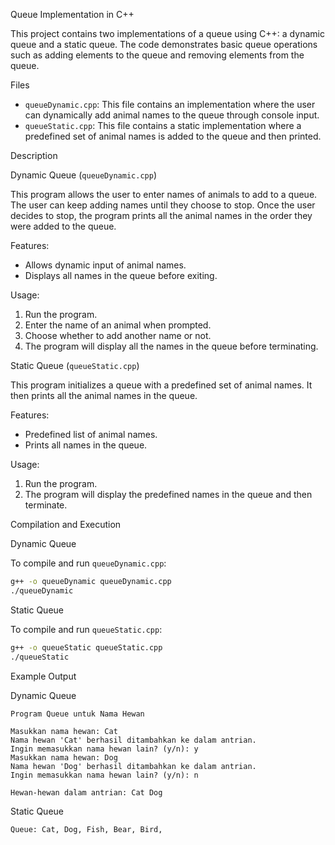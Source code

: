 Queue Implementation in C++

This project contains two implementations of a queue using C++: a dynamic queue and a static queue. The code demonstrates basic queue operations such as adding elements to the queue and removing elements from the queue.

Files

- `queueDynamic.cpp`: This file contains an implementation where the user can dynamically add animal names to the queue through console input.
- `queueStatic.cpp`: This file contains a static implementation where a predefined set of animal names is added to the queue and then printed.

Description

Dynamic Queue (`queueDynamic.cpp`)

This program allows the user to enter names of animals to add to a queue. The user can keep adding names until they choose to stop. Once the user decides to stop, the program prints all the animal names in the order they were added to the queue.

Features:
- Allows dynamic input of animal names.
- Displays all names in the queue before exiting.

Usage:
1. Run the program.
2. Enter the name of an animal when prompted.
3. Choose whether to add another name or not.
4. The program will display all the names in the queue before terminating.

Static Queue (`queueStatic.cpp`)

This program initializes a queue with a predefined set of animal names. It then prints all the animal names in the queue.

Features:
- Predefined list of animal names.
- Prints all names in the queue.

Usage:
1. Run the program.
2. The program will display the predefined names in the queue and then terminate.

Compilation and Execution

Dynamic Queue

To compile and run `queueDynamic.cpp`:
```sh
g++ -o queueDynamic queueDynamic.cpp
./queueDynamic
```

Static Queue

To compile and run `queueStatic.cpp`:
```sh
g++ -o queueStatic queueStatic.cpp
./queueStatic
```

Example Output

Dynamic Queue
```
Program Queue untuk Nama Hewan

Masukkan nama hewan: Cat
Nama hewan 'Cat' berhasil ditambahkan ke dalam antrian.
Ingin memasukkan nama hewan lain? (y/n): y
Masukkan nama hewan: Dog
Nama hewan 'Dog' berhasil ditambahkan ke dalam antrian.
Ingin memasukkan nama hewan lain? (y/n): n

Hewan-hewan dalam antrian: Cat Dog 
```

Static Queue
```
Queue: Cat, Dog, Fish, Bear, Bird,
```
